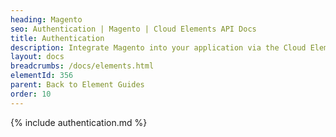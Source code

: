 ```yaml
---
heading: Magento
seo: Authentication | Magento | Cloud Elements API Docs
title: Authentication
description: Integrate Magento into your application via the Cloud Elements APIs.
layout: docs
breadcrumbs: /docs/elements.html
elementId: 356
parent: Back to Element Guides
order: 10
---
```


{% include authentication.md %}
